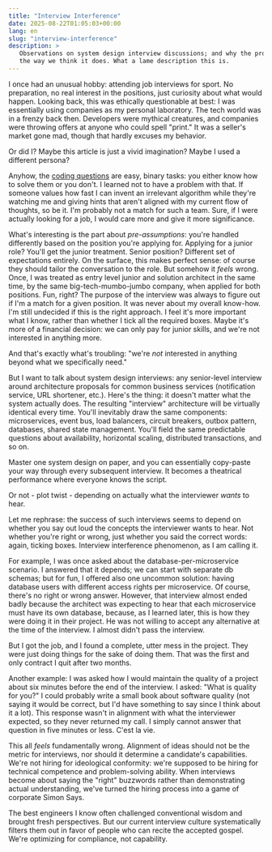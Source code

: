 ```yaml
---
title: "Interview Interference"
date: 2025-08-22T01:05:03+00:00
lang: en
slug: "interview-interference"
description: >
   Observations on system design interview discussions; and why the process might not work
   the way we think it does. What a lame description this is.
---
```


I once had an unusual hobby: attending job interviews for sport. No preparation, no real interest in the positions, just curiosity about what would happen. Looking back, this was ethically questionable at best: I was essentially using companies as my personal laboratory. The tech world was in a frenzy back then. Developers were mythical creatures, and companies were throwing offers at anyone who could spell "print." It was a seller's market gone mad, though that hardly excuses my behavior.

Or did I? Maybe this article is just a vivid imagination? Maybe I used a different persona?

Anyhow, the [coding questions](https://github.com/igr/coding-questions) are easy, binary tasks: you either know how to solve them or you don't. I learned not to have a problem with that. If someone values how fast I can invent an irrelevant algorithm while they're watching me and giving hints that aren't aligned with my current flow of thoughts, so be it. I'm probably not a match for such a team. Sure, if I were actually looking for a job, I would care more and give it more significance.

What's interesting is the part about _pre-assumptions_: you're handled differently based on the position you're applying for. Applying for a junior role? You'll get the junior treatment. Senior position? Different set of expectations entirely. On the surface, this makes perfect sense: of course they should tailor the conversation to the role. But somehow it _feels_ wrong. Once, I was treated as entry level junior and solution architect in the same time, by the same big-tech-mumbo-jumbo company, when applied for both positions. Fun, right? The purpose of the interview was always to figure out if I'm a match for a given position. It was never about my overall know-how. I'm still undecided if this is the right approach. I feel it's more important what I know, rather than whether I tick all the required boxes. Maybe it's more of a financial decision: we can only pay for junior skills, and we're not interested in anything more.

And that's exactly what's troubling: "we're _not_ interested in anything beyond what we specifically need."

But I want to talk about system design interviews: any senior-level interview around architecture proposals for common business services (notification service, URL shortener, etc.). Here's the thing: it doesn't matter what the system actually does. The resulting "interview" architecture will be virtually identical every time. You'll inevitably draw the same components: microservices, event bus, load balancers, circuit breakers, outbox pattern, databases, shared state management. You'll field the same predictable questions about availability, horizontal scaling, distributed transactions, and so on.

Master one system design on paper, and you can essentially copy-paste your way through every subsequent interview. It becomes a theatrical performance where everyone knows the script.

Or not - plot twist - depending on actually what the interviewer _wants_ to hear.

Let me rephrase: the success of such interviews seems to depend on whether you say out loud the concepts the interviewer wants to hear. Not whether you're right or wrong, just whether you said the correct words: again, ticking boxes. Interview interference phenomenon, as I am calling it.

For example, I was once asked about the database-per-microservice scenario. I answered that it depends; we can start with separate db schemas; but for fun, I offered also one uncommon solution: having database users with different access rights per microservice. Of course, there's no right or wrong answer. However, that interview almost ended badly because the architect was expecting to hear that each microservice must have its own database, because, as I learned later, this is how they were doing it in their project. He was not willing to accept any alternative at the time of the interview. I almost didn't pass the interview.

But I got the job, and I found a complete, utter mess in the project. They were just doing things for the sake of doing them. That was the first and only contract I quit after two months.

Another example: I was asked how I would maintain the quality of a project about six minutes before the end of the interview. I asked: "What is quality for you?" I could probably write a small book about software quality (not saying it would be correct, but I'd have something to say since I think about it a lot). This response wasn't in alignment with what the interviewer expected, so they never returned my call. I simply cannot answer that question in five minutes or less. C'est la vie.

This all _feels_ fundamentally wrong. Alignment of ideas should not be the metric for interviews, nor should it determine a candidate's capabilities. We're not hiring for ideological conformity: we're supposed to be hiring for technical competence and problem-solving ability. When interviews become about saying the "right" buzzwords rather than demonstrating actual understanding, we've turned the hiring process into a game of corporate Simon Says.

The best engineers I know often challenged conventional wisdom and brought fresh perspectives. But our current interview culture systematically filters them out in favor of people who can recite the accepted gospel. We're optimizing for compliance, not capability.
